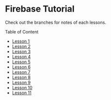 # Firebase Tutorial

Check out the branches for notes of each lessons.

Table of Content
<ul>
<li><a href="https://github.com/Anuj-Khadka/Firebase-Tutorial/tree/lesson-1">Lesson 1</a></li>
<li><a href="https://github.com/Anuj-Khadka/Firebase-Tutorial/tree/lesson-2">Lesson 2</a></li>
  <li><a href="https://github.com/Anuj-Khadka/Firebase-Tutorial/tree/lesson-3">Lesson 3</a></li>
  <li><a href="https://github.com/Anuj-Khadka/Firebase-Tutorial/tree/lesson-4">Lesson 4</a></li>
  <li><a href="https://github.com/Anuj-Khadka/Firebase-Tutorial/tree/lesson-5">Lesson 5</a></li>
  <li><a href="https://github.com/Anuj-Khadka/Firebase-Tutorial/tree/lesson-6">Lesson 6</a></li>
  <li><a href="https://github.com/Anuj-Khadka/Firebase-Tutorial/tree/lesson-7">Lesson 7</a></li>
  <li><a href="https://github.com/Anuj-Khadka/Firebase-Tutorial/tree/lesson-8">Lesson 8</a></li>
  <li><a href="https://github.com/Anuj-Khadka/Firebase-Tutorial/tree/lesson-9">Lesson 9</a></li>
  <li><a href="https://github.com/Anuj-Khadka/Firebase-Tutorial/tree/lesson-10">Lesson 10</a></li>
  <li><a href="https://github.com/Anuj-Khadka/Firebase-Tutorial/tree/lesson-11">Lesson 11</a></li>
</ul>

